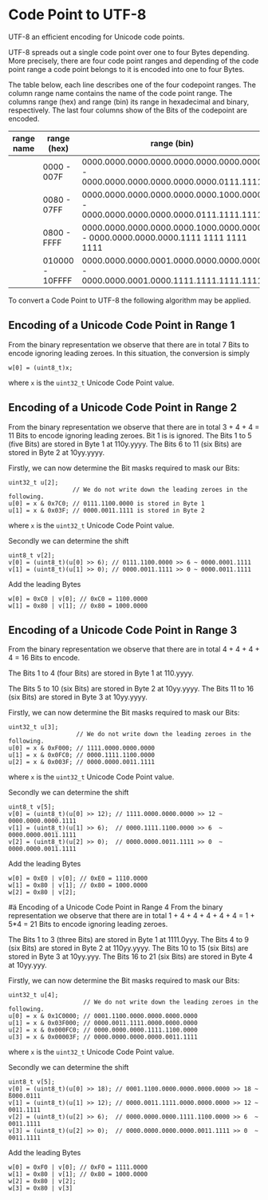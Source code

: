 # Code Point to UTF-8

UTF-8 an efficient encoding for Unicode code points.

UTF-8 spreads out a single code point over one to four Bytes depending.
More precisely, there are four code point ranges and depending of the code point range a code point belongs to it is encoded into one to four Bytes. 

The table below, each line describes one of the four codepoint ranges.
The column range name contains the name of the code point range.
The columns range (hex) and range (bin) its range in hexadecimal and binary, respectively.
The last four columns show of the Bits of the codepoint are encoded.

|range name | range (hex)        | range (bin)                                                                        | Byte 1    | Byte 2    |	Byte 3    | Byte 4    |
|-----------|--------------------|------------------------------------------------------------------------------------|-----------|-----------|-----------|-----------|
|           | 0000   - 007F      | 0000.0000.0000.0000.0000.0000.0000.0000  - 0000.0000.0000.0000.0000.0000.0111.1111 | 0xxx.xxxx |	          |           |	          |	
|           | 0080   - 07FF      | 0000.0000.0000.0000.0000.0000.1000.0000  - 0000.0000.0000.0000.0000.0111.1111.1111 | 110x.xxxx | 10xx.xxxx | 		      |           |
|           | 0800   - FFFF      | 0000.0000.0000.0000.0000.1000.0000.0000  - 0000.0000.0000.0000.1111 1111 1111 1111 | 1110.xxxx | 10xx.xxxx | 10xx.xxxx |           |	
|           | 010000 - 10FFFF    | 0000.0000.0000.0001.0000.0000.0000.0000  - 0000.0000.0001.0000.1111.1111.1111.1111 | 1111.0xxx | 10xx.xxxx | 10xx.xxxx | 10xx.xxxx |

To convert a Code Point to UTF-8 the following algorithm may be applied.

## Encoding of a Unicode Code Point in Range 1
From the binary representation we observe that there are in total
7 Bits to encode ignoring leading zeroes. In this situation, the
conversion is simply

```
w[0] = (uint8_t)x;
```
where `x` is the `uint32_t` Unicode Code Point value.


## Encoding of a Unicode Code Point in Range 2
From the binary representation we observe that there are in total
3 + 4 + 4 = 11 Bits to encode ignoring leading zeroes.
Bit 1 is is ignored.
The Bits 1 to 5 (five Bits) are stored in Byte 1 at 110y.yyyy.
The Bits 6 to 11 (six Bits) are stored in Byte 2 at 10yy.yyyy.


Firstly, we can now determine the Bit masks required to mask our Bits:

```
uint32_t u[2];
                  // We do not write down the leading zeroes in the following.
u[0] = x & 0x7C0; // 0111.1100.0000 is stored in Byte 1
u[1] = x & 0x03F; // 0000.0011.1111 is stored in Byte 2 
```
where `x` is the `uint32_t` Unicode Code Point value.

Secondly we can determine the shift
```
uint8_t v[2];
v[0] = (uint8_t)(u[0] >> 6); // 0111.1100.0000 >> 6 ~ 0000.0001.1111
v[1] = (uint8_t)(u[1] >> 0); // 0000.0011.1111 >> 0 ~ 0000.0011.1111
````

Add the leading Bytes
```
w[0] = 0xC0 | v[0]; // 0xC0 = 1100.0000 
w[1] = 0x80 | v[1]; // 0x80 = 1000.0000
```
  
## Encoding of a Unicode Code Point in Range 3
From the binary representation we observe that there are in total
4 + 4 + 4 + 4 = 16 Bits to encode.

The Bits 1 to 4 (four Bits) are stored in Byte 1 at 110.yyyy.

The Bits 5 to 10 (six Bits) are stored in Byte 2 at 10yy.yyyy.
The Bits 11 to 16 (six Bits) are stored in Byte 3 at 10yy.yyyy.

Firstly, we can now determine the Bit masks required to mask our Bits:

```
uint32_t u[3];
                   // We do not write down the leading zeroes in the following.
u[0] = x & 0xF000; // 1111.0000.0000.0000
u[1] = x & 0x0FC0; // 0000.1111.1100.0000
u[2] = x & 0x003F; // 0000.0000.0011.1111
```
where `x` is the `uint32_t` Unicode Code Point value.

Secondly we can determine the shift
```
uint8_t v[5];
v[0] = (uint8_t)(u[0] >> 12); // 1111.0000.0000.0000 >> 12 ~ 0000.0000.0000.1111
v[1] = (uint8_t)(u[1] >> 6);  // 0000.1111.1100.0000 >> 6  ~ 0000.0000.0011.1111 
v[2] = (uint8_t)(u[2] >> 0);  // 0000.0000.0011.1111 >> 0  ~ 0000.0000.0011.1111
```

Add the leading Bytes
```
w[0] = 0xE0 | v[0]; // 0xE0 = 1110.0000
w[1] = 0x80 | v[1]; // 0x80 = 1000.0000
w[2] = 0x80 | v[2];
```

#ä Encoding of a Unicode Code Point in Range 4
From the binary representation we observe that there are in total
1 + 4 + 4 + 4 + 4 + 4 = 1 + 5\*4 = 21 Bits to encode ignoring leading zeroes.

The Bits 1 to 3 (three Bits) are stored in Byte 1 at 1111.0yyy.
The Bits 4 to 9 (six Bits) are stored in Byte 2 at 110yy.yyyy.
The Bits 10 to 15 (six Bits) are stored in Byte 3 at 10yy.yyy.
The Bits 16 to 21 (six Bits) are stored in Byte 4 at 10yy.yyy.

Firstly, we can now determine the Bit masks required to mask our Bits:

```
uint32_t u[4];
                     // We do not write down the leading zeroes in the following.
u[0] = x & 0x1C0000; // 0001.1100.0000.0000.0000.0000
u[1] = x & 0x03F000; // 0000.0011.1111.0000.0000.0000
u[2] = x & 0x000FC0; // 0000.0000.0000.1111.1100.0000
u[3] = x & 0x00003F; // 0000.0000.0000.0000.0011.1111
```
where `x` is the `uint32_t` Unicode Code Point value.

Secondly we can determine the shift
```
uint8_t v[5];
v[0] = (uint8_t)(u[0] >> 18); // 0001.1100.0000.0000.0000.0000 >> 18 ~ ß000.0111
v[1] = (uint8_t)(u[1] >> 12); // 0000.0011.1111.0000.0000.0000 >> 12 ~ 0011.1111 
v[2] = (uint8_t)(u[2] >> 6);  // 0000.0000.0000.1111.1100.0000 >> 6  ~ 0011.1111
v[3] = (uint8_t)(u[2] >> 0);  // 0000.0000.0000.0000.0011.1111 >> 0  ~ 0011.1111
```

Add the leading Bytes
```
w[0] = 0xF0 | v[0]; // 0xF0 = 1111.0000
w[1] = 0x80 | v[1]; // 0x80 = 1000.0000
w[2] = 0x80 | v[2];
w[3] = 0x80 | v[3]
```
